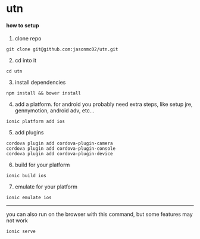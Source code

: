 # utn

#### how to setup

1) clone repo
```
git clone git@github.com:jasonmc02/utn.git
```

2) cd into it
```
cd utn
```

3) install dependencies
```
npm install && bower install
```

4) add a platform. for android you probably need extra steps, like setup jre, gennymotion, android adv, etc...
```
ionic platform add ios
```

5) add plugins
```
cordova plugin add cordova-plugin-camera
cordova plugin add cordova-plugin-console
cordova plugin add cordova-plugin-device
```

6) build for your platform
```
ionic build ios
```

7) emulate for your platform
```
ionic emulate ios
```

***


you can also run on the browser with this command, but some features may not work
```
ionic serve
```